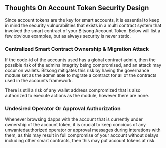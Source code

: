 

## Thoughts On Account Token Security Design 
Since account tokens are the key for smart accounts, it is essential to keep in mind the security vulnurabilities that exists in a multi contract system that involved the smart contract of your Bitsong Account Token. Below will list a few obvious examples, but as always security is never static.

### Centralized Smart Contract Ownership & Migration Attack
If the code-id of the accounts used has a global contract admin, then the possible risk of the admins integrity being compromised, and an attack may occur on wallets. Bitsong mitigates this risk by having the governance module set as the admin able to migrate a contract for all of the contracts used in the accounts framework. 


There is still a risk of any wallet address compromized that is also authorized to execute actions as the module, however there are none. 

### Undesired Operator Or Approval Authorization
Whenever browsing dapps with the account that is currently under ownership of the account token, it is crucial to keep concious of any unwantedauthorized operator or approval messages during interations with them, as this may result in full compromise of your account without delays  including other smart contracts, then this may put  account tokens at risk. 
